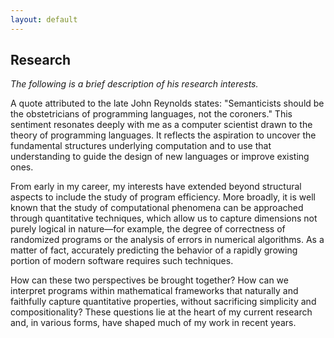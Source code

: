 ```yaml
---
layout: default
---
```

<h2 class="fat-bottom">Research</h2>

<p><em>The following is a brief description of his research interests.</em></p>

<p>A quote attributed to the late John Reynolds states: "Semanticists should be the obstetricians of programming languages, 
not the coroners." This sentiment resonates deeply with me as a computer scientist drawn to the theory of programming 
languages. It reflects the aspiration to uncover the fundamental structures underlying computation and to use that understanding 
to guide the design of new languages or improve existing ones.</p>

<p class="indentfirst">From early in my career, my interests have extended beyond structural aspects to include the study 
of program efficiency. More broadly, it is well known that the study of computational phenomena can be approached 
through quantitative techniques, which allow us to capture dimensions not purely logical in nature—for example, the 
degree of correctness of randomized programs or the analysis of errors in numerical algorithms. As a matter of fact, 
accurately predicting the behavior of a rapidly growing portion of modern software requires such techniques.</p>

<p class="indentfirst">How can these two perspectives be brought together? How can we interpret programs within 
mathematical frameworks that naturally and faithfully capture quantitative properties, without sacrificing simplicity 
and compositionality? These questions lie at the heart of my current research and, in various forms, have shaped much of 
my work in recent years.</p>
<br>
<!--<blockquote><em>Ugo Dal Lago</em></blockquote>!-->
